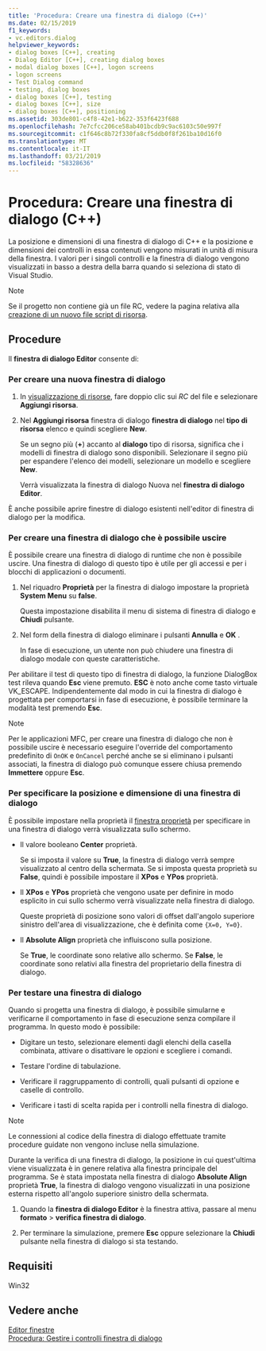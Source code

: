 ```yaml
---
title: 'Procedura: Creare una finestra di dialogo (C++)'
ms.date: 02/15/2019
f1_keywords:
- vc.editors.dialog
helpviewer_keywords:
- dialog boxes [C++], creating
- Dialog Editor [C++], creating dialog boxes
- modal dialog boxes [C++], logon screens
- logon screens
- Test Dialog command
- testing, dialog boxes
- dialog boxes [C++], testing
- dialog boxes [C++], size
- dialog boxes [C++], positioning
ms.assetid: 303de801-c4f8-42e1-b622-353f6423f688
ms.openlocfilehash: 7e7cfcc206ce58ab401bcdb9c9ac6103c50e997f
ms.sourcegitcommit: c1f646c8b72f330fa8cf5ddb0f8f261ba10d16f0
ms.translationtype: MT
ms.contentlocale: it-IT
ms.lasthandoff: 03/21/2019
ms.locfileid: "58328636"
---
```

# <a name="how-to-create-a-dialog-box-c"></a>Procedura: Creare una finestra di dialogo (C++)

La posizione e dimensioni di una finestra di dialogo di C++ e la posizione e dimensioni dei controlli in essa contenuti vengono misurati in unità di misura della finestra. I valori per i singoli controlli e la finestra di dialogo vengono visualizzati in basso a destra della barra quando si seleziona di stato di Visual Studio.

> [!NOTE]
> Se il progetto non contiene già un file RC, vedere la pagina relativa alla [creazione di un nuovo file script di risorsa](../windows/how-to-create-a-resource-script-file.md).

## <a name="how-to"></a>Procedure

Il **finestra di dialogo Editor** consente di:

### <a name="to-create-a-new-dialog-box"></a>Per creare una nuova finestra di dialogo

1. In [visualizzazione di risorse](how-to-create-a-resource-script-file.md#create-resources), fare doppio clic sui *RC* del file e selezionare **Aggiungi risorsa**.

1. Nel **Aggiungi risorsa** finestra di dialogo **finestra di dialogo** nel **tipo di risorsa** elenco e quindi scegliere **New**.

   Se un segno più (**+**) accanto al **dialogo** tipo di risorsa, significa che i modelli di finestra di dialogo sono disponibili. Selezionare il segno più per espandere l'elenco dei modelli, selezionare un modello e scegliere **New**.

   Verrà visualizzata la finestra di dialogo Nuova nel **finestra di dialogo Editor**.

È anche possibile aprire finestre di dialogo esistenti nell'editor di finestra di dialogo per la modifica.

### <a name="to-create-a-dialog-box-that-a-user-cant-exit"></a>Per creare una finestra di dialogo che è possibile uscire

È possibile creare una finestra di dialogo di runtime che non è possibile uscire. Una finestra di dialogo di questo tipo è utile per gli accessi e per i blocchi di applicazioni o documenti.

1. Nel riquadro **Proprietà** per la finestra di dialogo impostare la proprietà **System Menu** su **false**.

   Questa impostazione disabilita il menu di sistema di finestra di dialogo e **Chiudi** pulsante.

1. Nel form della finestra di dialogo eliminare i pulsanti **Annulla** e **OK** .

   In fase di esecuzione, un utente non può chiudere una finestra di dialogo modale con queste caratteristiche.

Per abilitare il test di questo tipo di finestra di dialogo, la funzione DialogBox test rileva quando **Esc** viene premuto. **ESC** è noto anche come tasto virtuale VK_ESCAPE. Indipendentemente dal modo in cui la finestra di dialogo è progettata per comportarsi in fase di esecuzione, è possibile terminare la modalità test premendo **Esc**.

> [!NOTE]
> Per le applicazioni MFC, per creare una finestra di dialogo che non è possibile uscire è necessario eseguire l'override del comportamento predefinito di `OnOK` e `OnCancel` perché anche se si eliminano i pulsanti associati, la finestra di dialogo può comunque essere chiusa premendo  **Immettere** oppure **Esc**.

### <a name="to-specify-the-location-and-size-of-a-dialog-box"></a>Per specificare la posizione e dimensione di una finestra di dialogo

È possibile impostare nella proprietà il [finestra proprietà](/visualstudio/ide/reference/properties-window) per specificare in una finestra di dialogo verrà visualizzata sullo schermo.

- Il valore booleano **Center** proprietà.

   Se si imposta il valore su **True**, la finestra di dialogo verrà sempre visualizzato al centro della schermata. Se si imposta questa proprietà su **False**, quindi è possibile impostare il **XPos** e **YPos** proprietà.

- Il **XPos** e **YPos** proprietà che vengono usate per definire in modo esplicito in cui sullo schermo verrà visualizzate nella finestra di dialogo.

   Queste proprietà di posizione sono valori di offset dall'angolo superiore sinistro dell'area di visualizzazione, che è definita come `{X=0, Y=0}`.

- Il **Absolute Align** proprietà che influiscono sulla posizione.

   Se **True**, le coordinate sono relative allo schermo. Se **False**, le coordinate sono relativi alla finestra del proprietario della finestra di dialogo.

### <a name="to-test-a-dialog-box"></a>Per testare una finestra di dialogo

Quando si progetta una finestra di dialogo, è possibile simularne e verificarne il comportamento in fase di esecuzione senza compilare il programma. In questo modo è possibile:

- Digitare un testo, selezionare elementi dagli elenchi della casella combinata, attivare o disattivare le opzioni e scegliere i comandi.

- Testare l'ordine di tabulazione.

- Verificare il raggruppamento di controlli, quali pulsanti di opzione e caselle di controllo.

- Verificare i tasti di scelta rapida per i controlli nella finestra di dialogo.

> [!NOTE]
> Le connessioni al codice della finestra di dialogo effettuate tramite procedure guidate non vengono incluse nella simulazione.

Durante la verifica di una finestra di dialogo, la posizione in cui quest'ultima viene visualizzata è in genere relativa alla finestra principale del programma. Se è stata impostata nella finestra di dialogo **Absolute Align** proprietà **True**, la finestra di dialogo vengono visualizzati in una posizione esterna rispetto all'angolo superiore sinistro della schermata.

1. Quando la **finestra di dialogo Editor** è la finestra attiva, passare al menu **formato** > **verifica finestra di dialogo**.

1. Per terminare la simulazione, premere **Esc** oppure selezionare la **Chiudi** pulsante nella finestra di dialogo si sta testando.

## <a name="requirements"></a>Requisiti

Win32

## <a name="see-also"></a>Vedere anche

[Editor finestre](../windows/dialog-editor.md)<br/>
[Procedura: Gestire i controlli finestra di dialogo](../windows/controls-in-dialog-boxes.md)<br/>